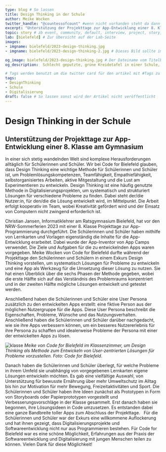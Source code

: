 ```yaml
---
type: blog # So lassen
title: Design Thinking in der Schule
author: Meike Wocken
twitter_handle: "@countessofcount" #wenn nicht vorhanden steht da dann @codeforde
excerpt: "Unterstützung der Projekttage zur App-Entwicklung einer 8. Klasse am Gymnasium mit einem Exkurs zu Design Thinking."
topic: story # zb event, community, default, interview, project, story, toolbox
lab: [bielefeld] # Zur Übersicht auf der Lab-Seite
images:
- imgname: bielefeld/2023-design-thinking.jpg
- imgname: bielefeld/2023-design-thinking-2.jpg # Dieses Bild sollte im Verzeichnis static/blog existieren

og_image: bielefeld/2023-design-thinking.jpg # Der Dateiname vom Titelbild das kann das selbe sein wie unter images und sollte auch unter static/blog liegen
og_description:  Schlecht geputzte, grüne Kreidetafel in einer Schule, auf der bunte, handschriftlich notierte Moderationskarten zu den Phasen des Design Thinkings kleben. 

# Tags werden benutzt um die twitter card für den artikel mit #Tags zu versorgen und um in Suchmaschinen gefunden zu werden
tags:
- DesignThinking
- Schule
- Digitalisierung
draft: false # So lassen sonst wird der Artikel nicht veröffentlicht
---
```


# Design Thinking in der Schule
## Unterstützung der Projekttage zur App-Entwicklung einer 8. Klasse am Gymnasium

In einer sich stetig wandelnden Welt sind komplexe Herausforderungen alltäglich für Schülerinnen und Schüler. Wir bei Code for Bielefeld glauben, dass Design Thinking eine wichtige Methode für Schülerinnen und Schüler ist, um Problemlösungskompetenzen, Teamfähigkeit, Empathiefähigkeit, selbstorganisiertes Arbeiten, aktive Mitgestaltung und die Lust am Experimentieren zu entwickeln. Design Thinking ist eine häufig genutzte Methode in Digitalisierungsprojekten, um systematisch und strukturiert Lösungen für verschiedene Probleme zu finden. Dabei steht der/die Nutzer:in, für den/die die Lösung entwickelt wird, im Mittelpunkt. Die Arbeit erfolgt kooperativ im Team, wobei Kreativität gefördert wird und der Einsatz von Computern nicht zwingend erforderlich ist.


Christian Jansen, Informatiklehrer am Ratsgymnasium Bielefeld, hat vor den NRW-Sommerferien 2023 mit einer 8. Klasse Projekttage zur App-Programmierung durchgeführt. Die Schülerinnen und Schüler haben mithilfe von Lernkarten und Vorlagen eigenständig die Inhalte für die App-Entwicklung erarbeitet. Dabei wurde der App-Inventor von App Camps verwendet. Die Ziele und Aufgaben für die zu entwickelnden Apps waren vorgegeben. Meike Wocken von Code for Bielefeld durfte während der Projekttage den Schülerinnen und Schülern in einem Exkurs Design Thinking vorstellen, um systematisch Lösungen für Probleme zu entwickeln und eine App als Werkzeug für die Umsetzung dieser Lösung zu nutzen. Sie hat einen Überblick über die sechs Phasen der Methode gegeben, wobei die erste Hälfte sich auf das Verständnis des Problemraums konzentriert und in der zweiten Hälfte mögliche Lösungen entwickelt und getestet werden.

 
Anschließend haben die Schülerinnen und Schüler eine User Persona zusätzlich zu den entwickelten Apps erstellt: eine fiktive Person aus der möglichen Nutzergruppe für die Apps. Diese User Persona beschreibt die Eigenschaften, Probleme, Wünsche und das Nutzungsverhalten. Anschließend haben die Schülerinnen und Schüler darüber nachgedacht, wie sie ihre Apps verbessern können, um ein besseres Nutzererlebnis für ihre Persona zu schaffen und idealerweise Probleme der Persona mit einer der entwickelten Apps zu lösen.

![klasse](bielefeld/2023-design-thinking-2.jpg)
_Meike von Code for Bielefeld im Klassenzimmer, um Design Thinking als Methode zum Entwickeln von User-zentrierten Lösungen für Probleme vorzustellen. Foto: Code for Bielefeld._

 
Danach haben die Schülerinnen und Schüler überlegt, für welche Probleme in ihrem Umfeld sie unabhängig von vorgegebenen Lernkarten eigene Lösungen entwickeln möchten. Es gab eine vielfältige Auswahl, von Unterstützung für bewusste Ernährung über mehr Umweltschutz im Alltag bis hin zur Motivation für mehr Bewegung, Freizeitaktivitäten und Sport. Die Schülerinnen und Schüler haben ihre Ideen zunächst als Prototypen in Form von Storyboards oder Papierprototypen vorgestellt und Verbesserungsvorschläge in der Klasse gesammelt. Erst danach haben sie begonnen, ihre Lösungsideen in Code umzusetzen. Es entstanden dabei eine ganze Bandbreite toller Apps zum Abschluss der Projekttage. 
 
Für die Schülerinnen und Schüler war der Exkurs eine willkommene Auflockerung und hat ihnen gezeigt, dass Digitalisierungsprojekte und Softwareentwicklung nicht nur aus Programmieren bestehen. Für Code for Bielefeld war es eine schöne Möglichkeit, Erfahrungen aus der Praxis der Softwareentwicklung und Digitalisierung mit jungen Menschen teilen zu können. Vielen Dank für diese Möglichkeit! 
